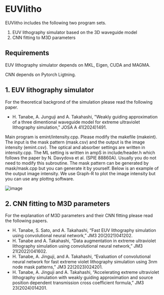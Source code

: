 # EUVlitho
EUVlitho includes the following two program sets.
1. EUV lithography simulator based on the 3D waveguide model
2. CNN fitting to M3D parameters
## Requirements
EUV lithography simulator depends on MKL, Eigen, CUDA and MAGMA.

CNN depends on Pytorch Ligtning.
## 1. EUV lithography simulator
For the theoretical backgrond of the simulation please read the following paper.
- H. Tanabe, A. Junguji and A. Takahashi, "Weakly guiding approximation of a three dimentional waveguide model for extreme ultraviolet lithography simulation," JOSA A 41(2024)1491.

Main program is emint/intensity.cpp. Please modify the makefile (makeint).
The input is the mask pattern (mask.csv) and the output is the image intensity (emint.csv). The optical and absorber settings are written in intensity.cpp. The ML setting is written in ampS in include/header.h which follows the paper by N. Davydova et al. (SPIE 88860A). Usually you do not need to modify this subroutine. The mask pattern can be generated by mask/mask.cpp but you can generate it by yourself. Below is an example of the output image intensity. We use Graph-R to plot the image intensity but you can use any plottng software.

![image](https://github.com/user-attachments/assets/c6ff3410-cc2e-41bf-b0fe-77007f11b0c2)

## 2. CNN fitting to M3D parameters
For the explanation of M3D parameters and their CNN fitting please read the following papers.
- H. Tanabe, S. Sato, and A. Takahashi, “Fast EUV lithography simulation using convolutional neural network,” JM3 20(2021)041202.
- H. Tanabe and A. Takahashi, “Data augmentation in extreme ultraviolet lithography simulation using convolutional neural network,” JM3 21(2022)041602.
- H. Tanabe, A. Jinguji, and A. Takahashi, “Evaluation of convolutional neural network for fast extreme violet lithography simulation using 3nm node mask patterns,” JM3 22(2023)024201.
- H. Tanabe, A. Jinguji and A. Takahashi, “Accelerating extreme ultraviolet lithography simulation with weakly guiding approximation and source position dependent transmission cross coefficient formula,” JM3 23(2024)014201.
